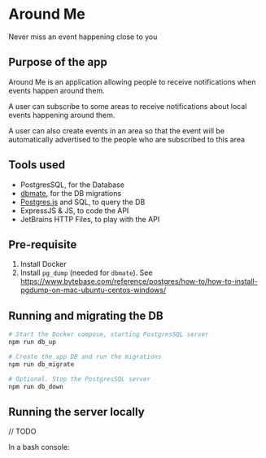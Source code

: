 # Around Me

Never miss an event happening close to you

## Purpose of the app

Around Me is an application allowing people to receive notifications when events happen around them.

A user can subscribe to some areas to receive notifications about local events happening around them.

A user can also create events in an area so that the event will be automatically advertised to the people who are
subscribed to this area

## Tools used

- PostgresSQL, for the Database
- [dbmate](https://github.com/amacneil/dbmate), for the DB migrations
- [Postgres.js](https://github.com/porsager/postgres) and SQL, to query the DB
- ExpressJS & JS, to code the API
- JetBrains HTTP Files, to play with the API

## Pre-requisite

1. Install Docker
2. Install `pg_dump` (needed for `dbmate`). See https://www.bytebase.com/reference/postgres/how-to/how-to-install-pgdump-on-mac-ubuntu-centos-windows/

## Running and migrating the DB

```bash
# Start the Docker compose, starting PostgresSQL server
npm run db_up

# Create the app DB and run the migrations
npm run db_migrate

# Optional. Stop the PostgresSQL server
npm run db_down
```

## Running the server locally

// TODO

In a bash console:
```bash
```


